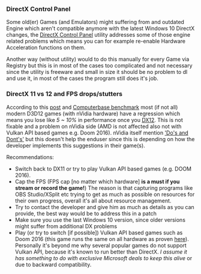 ### DirectX Control Panel

Some old(er) Games (and Emulators) might suffering from and outdated Engine which aren't compatible anymore with the latest Windows 10 DirectX changes, the [DirectX Control Panel](http://www.sephiroth-j.de/1/downloads/diverses.php#windows_dxcpl) utility addresses some of those engine related problems which means you can for example re-enable Hardware Acceleration functions on them.

Another way (without utility) would to do this manually for every Game via Registry but this is in most of the cases too complicated and not necessary since the utility is freeware and small in size it should be no problem to dl and use it, in most of the cases the program still does it's job.


### DirectX 11 vs 12 and FPS drops/stutters

According to this [post](https://linustechtips.com/main/topic/564099-fresh-problems-for-nvidia-users-running-directx-12/) and [Computerbase benchmark](https://www.computerbase.de/2019-03/hitman-2-directx-12/) most (if not all) modern D3D12 games (with nVidia hardware) have a regression which means you lose like _5 ~ 10%_ in performance once you [DX12](https://www.extremetech.com/extreme/207598-demystifying-directx-12-support-what-amd-intel-and-nvidia-do-and-dont-deliver). This is not fixable and a problem on nVidia side (AMD is not affected also not with Vulkan API based games e.g. Doom 2016). nVidia itself mention ['Do's and Dont's'](https://developer.nvidia.com/dx12-dos-and-donts) but this doesn't help the enduser since this is depending on how the developer implements this suggestions in their game(s).

Recommendations:
- Switch back to DX11 or try to play Vulkan API based games (e.g. DOOM 2016).
- Cap the FPS (FPS cap [no matter which hardware] **is a must if you stream or record the game!**) The reason is that capturing programs like OBS Studio/XSplit etc trying to get as much as possible on resources for their own progress, overall it's all about resource management.
- Try to contact the developer and give him as much as details as you can provide, the best way would be to address this in a patch
- Make sure you use the last Windows 10 version, since older versions might suffer from additional DX problems
- Play (or try to switch [if possible]) Vulkan API based games such as Doom 2016 (this game runs the same on all hardware as proven [here](https://www.youtube.com/watch?v=1hnI6KGTfjI)). Personally it's beyond me why several popular games do not support Vulkan API, because it's known to run better than DirectX. _I assume it has something to do with exclusive Microsoft deals to keep this alive_ or due to backward compatibility.
